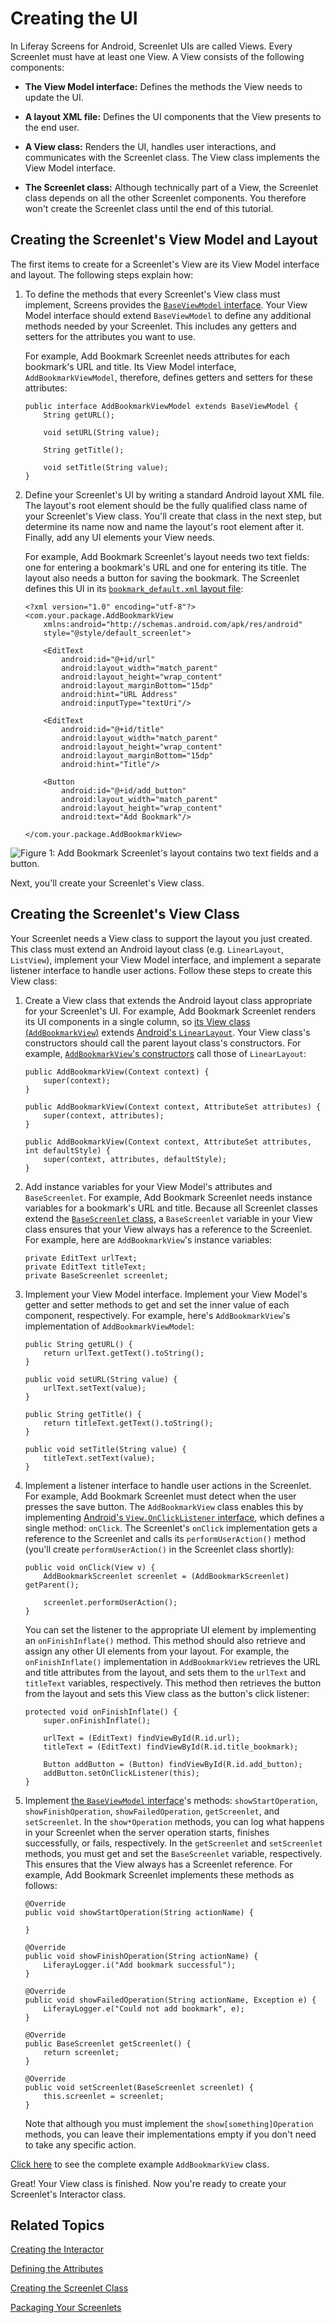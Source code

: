 # Creating the UI [](id=creating-the-ui)

In Liferay Screens for Android, Screenlet UIs are called Views. Every Screenlet 
must have at least one View. A View consists of the following components: 

-   **The View Model interface:** Defines the methods the View needs to update 
    the UI. 

-   **A layout XML file:** Defines the UI components that the View presents to 
    the end user.

-   **A View class:** Renders the UI, handles user interactions, and 
    communicates with the Screenlet class. The View class implements the View 
    Model interface. 

-   **The Screenlet class:** Although technically part of a View, the Screenlet 
    class depends on all the other Screenlet components. You therefore won't 
    create the Screenlet class until the end of this tutorial. 

## Creating the Screenlet's View Model and Layout [](id=creating-the-screenlets-view-model-and-layout)

The first items to create for a Screenlet's View are its View Model interface 
and layout. The following steps explain how: 

1.  To define the methods that every Screenlet's View class must implement, 
    Screens provides the 
    [`BaseViewModel` interface](https://github.com/liferay/liferay-screens/blob/master/android/library/src/main/java/com/liferay/mobile/screens/base/view/BaseViewModel.java). 
    Your View Model interface should extend `BaseViewModel` to define any 
    additional methods needed by your Screenlet. This includes any getters and 
    setters for the attributes you want to use. 

    For example, Add Bookmark Screenlet needs attributes for each bookmark's URL 
    and title. Its View Model interface, `AddBookmarkViewModel`, therefore, 
    defines getters and setters for these attributes: 

        public interface AddBookmarkViewModel extends BaseViewModel {
            String getURL();

            void setURL(String value);

            String getTitle();

            void setTitle(String value);
        }

2.  Define your Screenlet's UI by writing a standard Android layout XML file. 
    The layout's root element should be the fully qualified class name of your 
    Screenlet's View class. You'll create that class in the next step, but 
    determine its name now and name the layout's root element after it. Finally, 
    add any UI elements your View needs. 

    For example, Add Bookmark Screenlet's layout needs two text fields: one for 
    entering a bookmark's URL and one for entering its title. The layout also 
    needs a button for saving the bookmark. The Screenlet defines this UI in its 
    [`bookmark_default.xml` layout file](https://github.com/liferay/liferay-screens/blob/master/android/samples/addbookmarkscreenlet/src/main/res/layout/bookmark_default.xml): 

        <?xml version="1.0" encoding="utf-8"?>
        <com.your.package.AddBookmarkView 
            xmlns:android="http://schemas.android.com/apk/res/android"
            style="@style/default_screenlet">

            <EditText
                android:id="@+id/url"
                android:layout_width="match_parent"
                android:layout_height="wrap_content"
                android:layout_marginBottom="15dp"
                android:hint="URL Address"
                android:inputType="textUri"/>

            <EditText
                android:id="@+id/title"
                android:layout_width="match_parent"
                android:layout_height="wrap_content"
                android:layout_marginBottom="15dp"
                android:hint="Title"/>

            <Button
                android:id="@+id/add_button"
                android:layout_width="match_parent"
                android:layout_height="wrap_content"
                android:text="Add Bookmark"/>

        </com.your.package.AddBookmarkView>

![Figure 1: Add Bookmark Screenlet's layout contains two text fields and a button.](../../../../images/screens-android-add-bookmark-view.png)

Next, you'll create your Screenlet's View class. 

## Creating the Screenlet's View Class [](id=creating-the-screenlets-view-class)

Your Screenlet needs a View class to support the layout you just created. This 
class must extend an Android layout class (e.g. `LinearLayout`, `ListView`), 
implement your View Model interface, and implement a separate listener interface 
to handle user actions. Follow these steps to create this View class: 

1.  Create a View class that extends the Android layout class appropriate for 
    your Screenlet's UI. For example, Add Bookmark Screenlet renders its UI 
    components in a single column, so 
    [its View class (`AddBookmarkView`)](https://github.com/liferay/liferay-screens/blob/master/android/samples/addbookmarkscreenlet/src/main/java/com/liferay/mobile/screens/bookmark/view/AddBookmarkView.java) 
    extends 
    [Android's `LinearLayout`](https://developer.android.com/reference/android/widget/LinearLayout.html). 
    Your View class's constructors should call the parent layout class's 
    constructors. For example, 
    [`AddBookmarkView`'s constructors](https://github.com/liferay/liferay-screens/blob/master/android/samples/addbookmarkscreenlet/src/main/java/com/liferay/mobile/screens/bookmark/view/AddBookmarkView.java#L20-L30) 
    call those of `LinearLayout`: 

        public AddBookmarkView(Context context) {
            super(context);
        }

        public AddBookmarkView(Context context, AttributeSet attributes) {
            super(context, attributes);
        }

        public AddBookmarkView(Context context, AttributeSet attributes, int defaultStyle) {
            super(context, attributes, defaultStyle);
        }

2.  Add instance variables for your View Model's attributes and `BaseScreenlet`. 
    For example, Add Bookmark Screenlet needs instance variables for a 
    bookmark's URL and title. Because all Screenlet classes extend the 
    [`BaseScreenlet` class](https://github.com/liferay/liferay-screens/blob/master/android/library/src/main/java/com/liferay/mobile/screens/base/BaseScreenlet.java), 
    a `BaseScreenlet` variable in your View class ensures that your View always 
    has a reference to the Screenlet. For example, here are `AddBookmarkView`'s 
    instance variables: 

        private EditText urlText;
        private EditText titleText;
        private BaseScreenlet screenlet;

3.  Implement your View Model interface. Implement your View Model's getter and 
    setter methods to get and set the inner value of each component, 
    respectively. For example, here's `AddBookmarkView`'s implementation of 
    `AddBookmarkViewModel`: 

        public String getURL() {
            return urlText.getText().toString();
        }

        public void setURL(String value) {
            urlText.setText(value);
        }

        public String getTitle() {
            return titleText.getText().toString();
        }

        public void setTitle(String value) {
            titleText.setText(value);
        }

4.  Implement a listener interface to handle user actions in the Screenlet. For 
    example, Add Bookmark Screenlet must detect when the user presses the save 
    button. The `AddBookmarkView` class enables this by implementing 
    [Android's `View.OnClickListener` interface](https://developer.android.com/reference/android/view/View.OnClickListener.html), 
    which defines a single method: `onClick`. The Screenlet's `onClick` 
    implementation gets a reference to the Screenlet and calls its 
    `performUserAction()` method (you'll create `performUserAction()` in the 
    Screenlet class shortly): 
    
        public void onClick(View v) {
            AddBookmarkScreenlet screenlet = (AddBookmarkScreenlet) getParent();

            screenlet.performUserAction();
        }

    You can set the listener to the appropriate UI element by implementing an 
    `onFinishInflate()` method. This method should also retrieve and assign any 
    other UI elements from your layout. For example, the `onFinishInflate()` 
    implementation in `AddBookmarkView` retrieves the URL and title attributes 
    from the layout, and sets them to the `urlText` and `titleText` variables, 
    respectively. This method then retrieves the button from the layout and sets 
    this View class as the button's click listener:
    
        protected void onFinishInflate() {
            super.onFinishInflate();

            urlText = (EditText) findViewById(R.id.url);
            titleText = (EditText) findViewById(R.id.title_bookmark);

            Button addButton = (Button) findViewById(R.id.add_button);
            addButton.setOnClickListener(this);
        }

5.  Implement 
    [the `BaseViewModel` interface](https://github.com/liferay/liferay-screens/blob/master/android/library/src/main/java/com/liferay/mobile/screens/base/view/BaseViewModel.java)'s 
    methods: `showStartOperation`, `showFinishOperation`, `showFailedOperation`, 
    `getScreenlet`, and `setScreenlet`. In the `show*Operation` methods, you can 
    log what happens in your Screenlet when the server operation starts, 
    finishes successfully, or fails, respectively. In the `getScreenlet` and 
    `setScreenlet` methods, you must get and set the `BaseScreenlet` variable, 
    respectively. This ensures that the View always has a Screenlet reference. 
    For example, Add Bookmark Screenlet implements these methods as follows: 

        @Override
        public void showStartOperation(String actionName) {

        }

	    @Override
        public void showFinishOperation(String actionName) {
            LiferayLogger.i("Add bookmark successful");
        }

        @Override
        public void showFailedOperation(String actionName, Exception e) {
            LiferayLogger.e("Could not add bookmark", e);
        }

        @Override
        public BaseScreenlet getScreenlet() {
            return screenlet;
        }

        @Override
        public void setScreenlet(BaseScreenlet screenlet) {
            this.screenlet = screenlet;
        }

    Note that although you must implement the `show[something]Operation`
    methods, you can leave their implementations empty if you don't need to take
    any specific action. 

[Click here](https://github.com/liferay/liferay-screens/blob/master/android/samples/addbookmarkscreenlet/src/main/java/com/liferay/mobile/screens/bookmark/view/AddBookmarkView.java) 
to see the complete example `AddBookmarkView` class. 

Great! Your View class is finished. Now you're ready to create your Screenlet's 
Interactor class. 

## Related Topics [](id=related-topics)

[Creating the Interactor](/develop/tutorials/-/knowledge_base/7-1/creating-the-interactor)

[Defining the Attributes](/develop/tutorials/-/knowledge_base/7-1/defining-the-attributes)

[Creating the Screenlet Class](/develop/tutorials/-/knowledge_base/7-1/creating-the-screenlet-class)

[Packaging Your Screenlets](/develop/tutorials/-/knowledge_base/7-1/packaging-your-screenlets)
